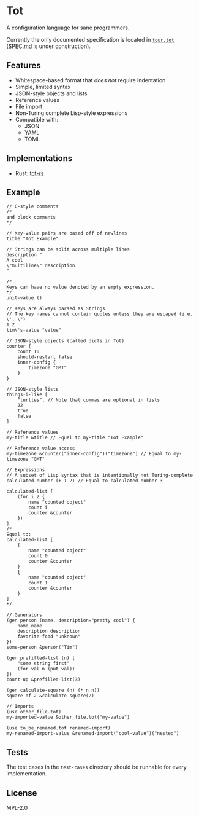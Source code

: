 # Tot

A configuration language for sane programmers.

Currently the only documented specification is located in [`tour.tot`](test-cases/tour.tot) ([SPEC.md](SPEC.md) is under construction).

## Features

* Whitespace-based format that _does not_ require indentation
* Simple, limited syntax
* JSON-style objects and lists
* Reference values
* File import
* Non-Turing complete Lisp-style expressions
* Compatible with:
    * JSON
    * YAML
    * TOML

## Implementations

* Rust: [tot-rs](https://github.com/totlang/tot-rs)

## Example

```jsonc
// C-style comments
/*
and block comments
*/

// Key-value pairs are based off of newlines
title "Tot Example"

// Strings can be split across multiple lines
description "
A cool
\"multiline\" description
"

/*
Keys can have no value denoted by an empty expression.
*/
unit-value ()

// Keys are always parsed as Strings
// The key names cannot contain quotes unless they are escaped (i.e. \', \")
1 2
tim\'s-value "value"

// JSON-style objects (called dicts in Tot)
counter {
    count 10
    should-restart false
    inner-config {
        timezone "GMT"
    }
}

// JSON-style lists
things-i-like [
    "turtles", // Note that commas are optional in lists
    22
    true
    false
]

// Reference values
my-title &title // Equal to my-title "Tot Example"

// Reference value access
my-timezone &counter("inner-config")("timezone") // Equal to my-timezone "GMT"

// Expressions
// A subset of Lisp syntax that is intentionally not Turing-complete
calculated-number (+ 1 2) // Equal to calculated-number 3

calculated-list [
    (for i 2 {
        name "counted object"
        count i
        counter &counter
    })
]
/*
Equal to:
calculated-list [
    {
        name "counted object"
        count 0
        counter &counter
    }
    {
        name "counted object"
        count 1
        counter &counter
    }
]
*/

// Generators
(gen person (name, description="pretty cool") {
    name name
    description description
    favorite-food "unknown"
})
some-person &person("Tim")

(gen prefilled-list (n) [
    "some string first"
    (for val n (put val))
])
count-up &prefilled-list(3)

(gen calculate-square (n) (* n n))
square-of-2 &calculate-square(2)

// Imports
(use other_file.tot)
my-imported-value &other_file.tot("my-value")

(use to_be_renamed.tot renamed-import)
my-renamed-import-value &renamed-import("cool-value")("nested")

```

## Tests

The test cases in the `test-cases` directory should be runnable for every implementation.

## License

MPL-2.0
